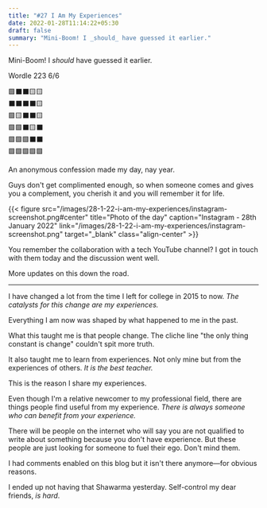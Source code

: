 ```yaml
---
title: "#27 I Am My Experiences"
date: 2022-01-28T11:14:22+05:30
draft: false
summary: "Mini-Boom! I _should_ have guessed it earlier."
---
```


Mini-Boom! I _should_ have guessed it earlier.

Wordle 223 6/6

🟩⬛⬛🟨🟨\
⬛⬛⬛⬛🟨\
🟩🟨⬛⬛🟨\
🟩🟩⬛🟨⬛\
🟩🟩🟩⬛⬛\
🟩🟩🟩🟩🟩

An anonymous confession made my day, nay year.

Guys don't get complimented enough, so when someone comes and gives you a complement, you cherish it and you will remember it for life.

{{< figure src="/images/28-1-22-i-am-my-experiences/instagram-screenshot.png#center" title="Photo of the day" caption="Instagram - 28th January 2022" link="/images/28-1-22-i-am-my-experiences/instagram-screenshot.png" target="_blank" class="align-center" >}}

You remember the collaboration with a tech YouTube channel? I got in touch with them today and the discussion went well.

More updates on this down the road.

---

I have changed a lot from the time I left for college in 2015 to now. _The catalysts for this change are my experiences._

Everything I am now was shaped by what happened to me in the past.

What this taught me is that people change. The cliche line "the only thing constant is change" couldn't spit more truth.

It also taught me to learn from experiences. Not only mine but from the experiences of others. _It is the best teacher._

This is the reason I share my experiences.

Even though I'm a relative newcomer to my professional field, there are things people find useful from my experience. _There is always someone who can benefit from your experience._

There will be people on the internet who will say you are not qualified to write about something because you don't have experience. But these people are just looking for someone to fuel their ego. Don't mind them.

I had comments enabled on this blog but it isn't there anymore—for obvious reasons.

I ended up not having that Shawarma yesterday. Self-control my dear friends, _is hard_.
